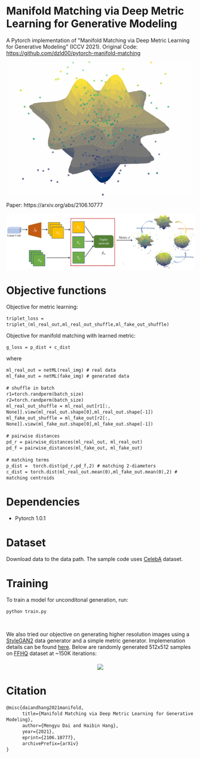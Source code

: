 # Manifold Matching via Deep Metric Learning for Generative Modeling
A Pytorch implementation of "Manifold Matching via Deep Metric Learning for Generative Modeling" (ICCV 2021).
Original Code: https://github.com/dzld00/pytorch-manifold-matching
<p align="center">
<img src="/images/noise_sphere.gif" align="middle" width="500">
</p>
Paper: https://arxiv.org/abs/2106.10777
<p align="center">
<img src="/images/pipeline2.png" align="middle">
</p>

# Objective functions
Objective for metric learning:
```
triplet_loss = triplet_(ml_real_out,ml_real_out_shuffle,ml_fake_out_shuffle)
```
Objective for manifold matching with learned metric:
```
g_loss = p_dist + c_dist 
```
where 
```
ml_real_out = netML(real_img) # real data
ml_fake_out = netML(fake_img) # generated data 

# shuffle in batch
r1=torch.randperm(batch_size)
r2=torch.randperm(batch_size)
ml_real_out_shuffle = ml_real_out[r1[:, None]].view(ml_real_out.shape[0],ml_real_out.shape[-1])
ml_fake_out_shuffle = ml_fake_out[r2[:, None]].view(ml_fake_out.shape[0],ml_fake_out.shape[-1])

# pairwise distances 
pd_r = pairwise_distances(ml_real_out, ml_real_out) 
pd_f = pairwise_distances(ml_fake_out, ml_fake_out)
 
# matching terms 
p_dist =  torch.dist(pd_r,pd_f,2) # matching 2-diameters             
c_dist = torch.dist(ml_real_out.mean(0),ml_fake_out.mean(0),2) # matching centroids  
```

# Dependencies
- Pytorch 1.0.1

# Dataset
Download data to the data path. The sample code uses [CelebA](https://mmlab.ie.cuhk.edu.hk/projects/CelebA.html) dataset.

# Training
To train a model for unconditonal generation, run:

```
python train.py
```
&emsp;
&emsp;
&emsp;
&emsp;

We also tried our objective on generating higher resolution images using a [StyleGAN2](https://arxiv.org/abs/1912.04958) data generator and a simple metric generator. Implemenation details can be found [here](implementation-stylegan2). Below are randomly generated 512x512 samples on [FFHQ](https://github.com/NVlabs/ffhq-dataset) dataset at ~150K iterations:
<p align="center">
<img src="/images/144300.png" align="middle" width="800">
</p>

# Citation
```
@misc{daiandhang2021manifold,
      title={Manifold Matching via Deep Metric Learning for Generative Modeling}, 
      author={Mengyu Dai and Haibin Hang},
      year={2021},
      eprint={2106.10777},
      archivePrefix={arXiv}
}
```
